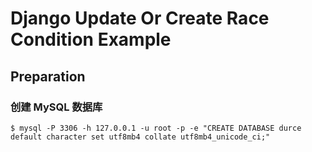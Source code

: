 # Django Update Or Create Race Condition Example

## Preparation

### 创建 MySQL 数据库

```shell
$ mysql -P 3306 -h 127.0.0.1 -u root -p -e "CREATE DATABASE durce default character set utf8mb4 collate utf8mb4_unicode_ci;"
```

